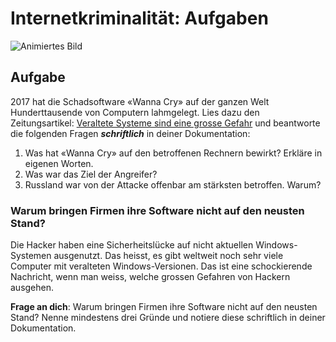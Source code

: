 # Internetkriminalität: Aufgaben

![Animiertes Bild](res/alert.gif)


## Aufgabe 

 2017 hat die Schadsoftware «Wanna Cry» auf der ganzen Welt Hunderttausende von Computern lahmgelegt. Lies dazu den Zeitungsartikel: [Veraltete Systeme sind eine grosse Gefahr](https://www.nzz.ch/wirtschaft/wanna-cry-veraltete-systeme-sind-eine-grosse-gefahr-ld.1293234) und beantworte die folgenden Fragen ***schriftlich*** in deiner Dokumentation: 

1. Was hat «Wanna Cry» auf den betroffenen Rechnern bewirkt? Erkläre in eigenen Worten. 
2. Was war das Ziel der Angreifer?
3. Russland war von der Attacke offenbar am stärksten betroffen. Warum? 
  

### Warum bringen Firmen ihre Software nicht auf den neusten Stand?

Die Hacker haben eine Sicherheitslücke auf nicht aktuellen Windows-Systemen ausgenutzt. Das heisst, es gibt weltweit noch sehr viele Computer mit veralteten Windows-Versionen. Das ist eine schockierende Nachricht, wenn man weiss, welche grossen Gefahren von Hackern ausgehen.  

 **Frage an dich**: Warum bringen Firmen ihre Software nicht auf den neusten Stand? Nenne mindestens drei Gründe und notiere diese schriftlich in deiner Dokumentation.





